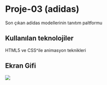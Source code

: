 <h1>Proje-03 (adidas)</h1>

Son çıkan adidas modellerinin tanıtım paltformu

<h2>Kullanılan teknolojiler</h2>

HTML5 ve CSS^ile animasyon teknikleri

<h2>Ekran Gifi</h2>

![](ekran.gif)